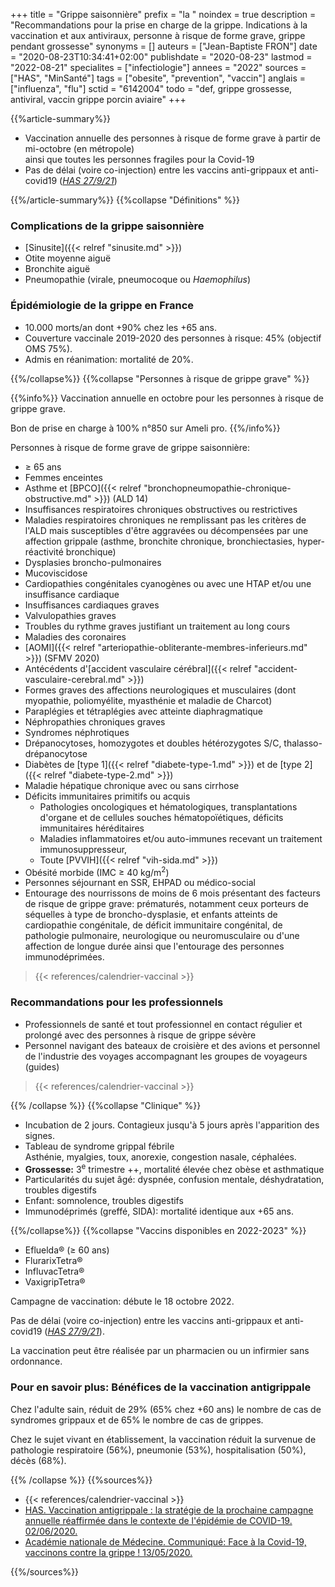 +++
title = "Grippe saisonnière"
prefix = "la "
noindex = true
description = "Recommandations pour la prise en charge de la grippe. Indications à la vaccination et aux antiviraux, personne à risque de forme grave, grippe pendant grossesse"
synonyms = []
auteurs = ["Jean-Baptiste FRON"]
date = "2020-08-23T10:34:41+02:00"
publishdate = "2020-08-23"
lastmod = "2022-08-21"
specialites = ["infectiologie"]
annees = "2022"
sources = ["HAS", "MinSanté"]
tags = ["obesite", "prevention", "vaccin"]
anglais = ["influenza", "flu"]
sctid = "6142004"
todo = "def, grippe grossesse, antiviral, vaccin grippe porcin aviaire"
+++

{{%article-summary%}}

- Vaccination annuelle des personnes à risque de forme grave à partir de mi-octobre (en métropole)  
ainsi que toutes les personnes fragiles pour la Covid-19
- Pas de délai (voire co-injection) entre les vaccins anti-grippaux et anti-covid19 (*[HAS 27/9/21](https://www.has-sante.fr/jcms/p_3288855/fr/covid-19-et-grippe-la-has-precise-les-conditions-d-une-co-administration-des-vaccins)*)

{{%/article-summary%}}
{{%collapse "Définitions" %}}

### Complications de la grippe saisonnière

- [Sinusite]({{< relref "sinusite.md" >}})
- Otite moyenne aiguë
- Bronchite aiguë
- Pneumopathie (virale, pneumocoque ou *Haemophilus*)

### Épidémiologie de la grippe en France

- 10.000 morts/an dont +90% chez les +65 ans.
- Couverture vaccinale 2019-2020 des personnes à risque: 45% (objectif OMS 75%).
- Admis en réanimation: mortalité de 20%.

{{%/collapse%}}
{{%collapse "Personnes à risque de grippe grave" %}}

{{%info%}}
Vaccination annuelle en octobre pour les personnes à risque de grippe grave.

Bon de prise en charge à 100% n°850 sur Ameli pro.
{{%/info%}}

Personnes à risque de forme grave de grippe saisonnière:

- ≥ 65 ans
- Femmes enceintes
- Asthme et [BPCO]({{< relref "bronchopneumopathie-chronique-obstructive.md" >}}) (ALD 14)
- Insuffisances respiratoires chroniques obstructives ou restrictives
- Maladies respiratoires chroniques ne remplissant pas les critères de l'ALD mais susceptibles d'être aggravées ou décompensées par une affection grippale (asthme, bronchite chronique, bronchiectasies, hyper-réactivité bronchique)
- Dysplasies broncho-pulmonaires
- Mucoviscidose
- Cardiopathies congénitales cyanogènes ou avec une HTAP et/ou une insuffisance cardiaque
- Insuffisances cardiaques graves
- Valvulopathies graves
- Troubles du rythme graves justifiant un traitement au long cours
- Maladies des coronaires
- [AOMI]({{< relref "arteriopathie-obliterante-membres-inferieurs.md" >}}) (SFMV 2020)
- Antécédents d'[accident vasculaire cérébral]({{< relref "accident-vasculaire-cerebral.md" >}})
- Formes graves des affections neurologiques et musculaires (dont myopathie, poliomyélite, myasthénie et maladie de Charcot)
- Paraplégies et tétraplégies avec atteinte diaphragmatique
- Néphropathies chroniques graves
- Syndromes néphrotiques
- Drépanocytoses, homozygotes et doubles hétérozygotes S/C, thalasso-drépanocytose
- Diabètes de [type 1]({{< relref "diabete-type-1.md" >}}) et de [type 2]({{< relref "diabete-type-2.md" >}})
- Maladie hépatique chronique avec ou sans cirrhose
- Déficits immunitaires primitifs ou acquis
  - Pathologies oncologiques et hématologiques, transplantations d'organe et de cellules souches hématopoïétiques, déficits immunitaires héréditaires
  - Maladies inflammatoires et/ou auto-immunes recevant un traitement immunosuppresseur,
  - Toute [PVVIH]({{< relref "vih-sida.md" >}})
- Obésité morbide (IMC ≥ 40 kg/m<sup>2</sup>)
- Personnes séjournant en SSR, EHPAD ou médico-social
- Entourage des nourrissons de moins de 6 mois présentant des facteurs de risque de grippe grave: prématurés, notamment ceux porteurs de séquelles à type de broncho-dysplasie, et enfants atteints de cardiopathie congénitale, de déficit immunitaire congénital, de pathologie pulmonaire, neurologique ou neuromusculaire ou d'une affection de longue durée ainsi que l'entourage des personnes immunodéprimées.

> {{< references/calendrier-vaccinal >}}

### Recommandations pour les professionnels

- Professionnels de santé et tout professionnel en contact régulier et prolongé avec des personnes à risque de grippe sévère
- Personnel navigant des bateaux de croisière et des avions et personnel de l'industrie des voyages accompagnant les groupes de voyageurs (guides)

> {{< references/calendrier-vaccinal >}}

{{% /collapse %}}
{{%collapse "Clinique" %}}

- Incubation de 2 jours. Contagieux jusqu'à 5 jours après l'apparition des signes.
- Tableau de syndrome grippal fébrile  
Asthénie, myalgies, toux, anorexie, congestion nasale, céphalées.
- **Grossesse:** 3<sup>e</sup> trimestre ++, mortalité élevée chez obèse et asthmatique
- Particularités du sujet âgé: dyspnée, confusion mentale, déshydratation, troubles digestifs
- Enfant: somnolence, troubles digestifs
- Immunodéprimés (greffé, SIDA): mortalité identique aux +65 ans.

{{%/collapse%}}
{{%collapse "Vaccins disponibles en 2022-2023" %}}

- Efluelda® (≥ 60 ans)
- FlurarixTetra®
- InfluvacTetra®
- VaxigripTetra®

Campagne de vaccination: débute le 18 octobre 2022.

Pas de délai (voire co-injection) entre les vaccins anti-grippaux et anti-covid19 (*[HAS 27/9/21](https://www.has-sante.fr/jcms/p_3288855/fr/covid-19-et-grippe-la-has-precise-les-conditions-d-une-co-administration-des-vaccins)*).

La vaccination peut être réalisée par un pharmacien ou un infirmier sans ordonnance.

### Pour en savoir plus: Bénéfices de la vaccination antigrippale

Chez l'adulte sain, réduit de 29% (65% chez +60 ans) le nombre de cas de syndromes grippaux et de 65% le nombre de cas de grippes.

Chez le sujet vivant en établissement, la vaccination réduit la survenue de pathologie respiratoire (56%), pneumonie (53%), hospitalisation (50%), décès (68%).

{{% /collapse %}}
{{%sources%}}

- {{< references/calendrier-vaccinal >}}
- [HAS. Vaccination antigrippale : la stratégie de la prochaine campagne annuelle réaffirmée dans le contexte de l'épidémie de COVID-19. 02/06/2020.](https://www.has-sante.fr/jcms/p_3187536/fr/vaccination-antigrippale-la-strategie-de-la-prochaine-campagne-annuelle-reaffirmee-dans-le-contexte-de-l-epidemie-de-covid-19)
- [Académie nationale de Médecine. Communiqué: Face à la Covid-19, vaccinons contre la grippe ! 13/05/2020.](http://www.academie-medecine.fr/communique-de-lacademie-nationale-de-medecine-face-a-la-covid-19-vaccinons-contre-la-grippe/)

{{%/sources%}}
